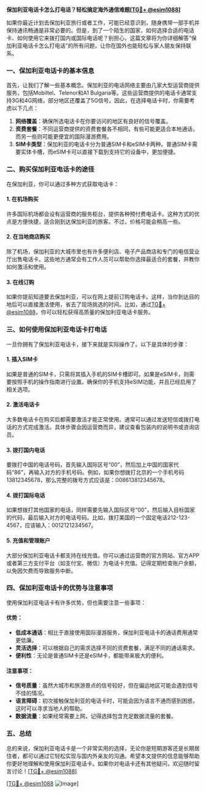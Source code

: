 **保加利亚电话卡怎么打电话？轻松搞定海外通信难题[[TG💪+ @esim1088](https://t.me/s/esim1088)]**

如果你最近计划去保加利亚旅行或者工作，可能已经意识到，随身携带一部手机并保持通讯畅通是非常必要的。但是，到了一个陌生的国家，如何选择合适的电话卡、如何使用它来拨打国内或国际电话呢？别担心，这篇文章将为你详细解答“保加利亚电话卡怎么打电话”的所有问题，让你在国外也能轻松与家人朋友保持联系。

### 一、保加利亚电话卡的基本信息

首先，让我们了解一些基本概念。保加利亚的电话网络主要由几家大型运营商提供服务，包括Mobiltel、Telenor和A1 Bulgaria等。这些运营商提供的电话卡通常支持3G和4G网络，部分地区还覆盖了5G信号。因此，在选择电话卡时，你需要考虑以下几点：

1. **网络覆盖**：确保所选电话卡在你要访问的地区有良好的信号覆盖。
2. **资费套餐**：不同运营商提供的资费套餐各不相同，有些可能更适合本地通话，而另一些则可能更便宜的国际漫游费用。
3. **SIM卡类型**：保加利亚的电话卡分为普通SIM卡和eSIM卡两种。普通SIM卡需要实体卡槽，而eSIM卡可以直接下载到支持它的设备中，更加便捷。

### 二、购买保加利亚电话卡的途径

在保加利亚，你可以通过多种方式获取电话卡：

#### 1. 在机场购买
许多国际机场都会设有运营商的服务柜台，提供各种预付费电话卡。这种方式的优点是方便快捷，适合刚到达保加利亚的旅客。不过，价格可能会稍高一些。

#### 2. 在当地商店购买
除了机场，保加利亚的大城市里也有许多便利店、电子产品商店和专门的电信营业厅出售电话卡。这些地方通常会有工作人员可以帮助你选择最适合的套餐，并教你如何激活和使用。

#### 3. 在线订购
如果你提前知道要去保加利亚，可以在网上提前订购电话卡。这样，当你到达目的地后可以直接激活使用，省去了现场挑选的时间。比如，通过[TG💪+ @esim1088](https://t.me/s/esim1088)，你可以轻松获得高质量的保加利亚电话卡服务。

### 三、如何使用保加利亚电话卡打电话

一旦你拥有了保加利亚电话卡，接下来就是实际操作了。以下是具体的步骤：

#### 1. 插入SIM卡
如果是普通的SIM卡，只需将其插入手机的SIM卡槽即可。如果是eSIM卡，则需要按照手机的操作指南进行设置。确保你的手机支持eSIM功能，并且已经启用了相关选项。

#### 2. 激活电话卡
大多数电话卡在购买后都需要激活才能正常使用。通常可以通过发送短信或拨打电话的方式完成激活。具体步骤会因运营商而异，建议查看包装内的说明书或咨询店员。

#### 3. 拨打国内电话
要拨打中国的电话号码，首先输入国际区号“00”，然后加上中国的国家代码“86”，再输入对方的手机号码。例如，如果你想拨打北京的一个手机号码13812345678，那么完整的拨号方式应该是：008613812345678。

#### 4. 拨打国际电话
如果想拨打其他国家的电话，同样需要先输入国际区号“00”，然后输入目标国家的代码，最后输入对方的电话号码。比如，拨打美国的一个固定电话212-123-4567，应该输入：0012121234567。

#### 5. 充值和管理账户
大部分保加利亚电话卡都支持在线充值。你可以通过运营商的官方网站、官方APP或者第三方支付平台（如支付宝、微信）为电话卡充值。记得定期检查账户余额，以免因欠费而导致服务中断。

### 四、保加利亚电话卡的优势与注意事项

使用保加利亚电话卡有许多优势，但也需要注意一些事项：

#### 优势：
- **低成本通话**：相比于直接使用国际漫游服务，保加利亚电话卡的通话费用通常更低廉。
- **灵活选择**：可以根据自己的需求选择不同的资费套餐，满足不同的通话需求。
- **便利性**：无论是普通SIM卡还是eSIM卡，都能带来极大的便利。

#### 注意事项：
- **信号质量**：虽然大城市和旅游景点的信号较好，但在偏远地区可能会遇到信号不佳的情况。
- **语言障碍**：初次接触保加利亚的电话卡时，可能会因为语言不通而感到困惑，这时可以寻求当地人的帮助。
- **数据流量**：如果经常需要上网，记得选择包含充足数据流量的套餐。

### 五、总结

总的来说，保加利亚电话卡是一个非常实用的选择，无论你是短期游客还是长期居住者，都可以通过它轻松实现与国内外亲友的沟通。希望本文提供的信息能够帮助你更好地理解和使用保加利亚电话卡。如果你对电话卡还有其他疑问，欢迎随时留言讨论！[[TG💪+ @esim1088](https://t.me/s/esim1088)] 

[[TG💪+ @esim1088](https://t.me/s/esim1088) ![Image](https://i.postimg.cc/4NQfJmqS/Snipaste-2025-05-13-00-14-12.png)]